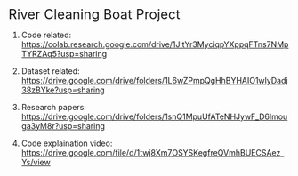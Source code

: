<font size="5">River Cleaning Boat Project</font>
1) Code related:
 https://colab.research.google.com/drive/1JltYr3MyciqpYXppqFTns7NMpTYRZAq5?usp=sharing

2) Dataset related:
https://drive.google.com/drive/folders/1L6wZPmpQgHhBYHAIO1wlyDadj38zBYke?usp=sharing

3) Research papers:
https://drive.google.com/drive/folders/1snQ1MpuUfATeNHJywF_D6lmouga3yM8r?usp=sharing

4) Code explaination video:
https://drive.google.com/file/d/1twj8Xm7OSYSKegfreQVmhBUECSAez_Ys/view
